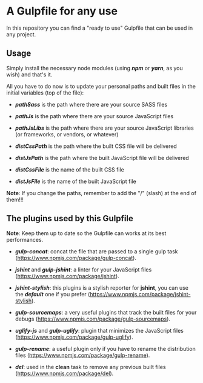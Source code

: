 # A Gulpfile for any use

In this repository you can find a "ready to use" Gulpfile that can be used in any project.

## Usage

Simply install the necessary node modules (using ***npm*** or ***yarn***, as you wish) and that's it.

All you have to do now is to update your personal paths and built files in the initial variables (top of the file):

- ***pathSass*** is the path where there are your source SASS files

- ***pathJs*** is the path where there are your source JavaScript files

- ***pathJsLibs*** is the path where there are your source JavaScript libraries (or frameworks, or vendors, or whatever)

- ***distCssPath*** is the path where the built CSS file will be delivered

- ***distJsPath*** is the path where the built JavaScript file will be delivered

- ***distCssFile*** is the name of the built CSS file

- ***distJsFile*** is the name of the built JavaScript file

**Note**: If you change the paths, remember to add the "/" (slash) at the end of them!!!

## The plugins used by this Gulpfile

**Note**: Keep them up to date so the Gulpfile can works at its best performances.

- ***gulp-concat***: concat the file that are passed to a single gulp task (https://www.npmjs.com/package/gulp-concat).

- ***jshint*** and ***gulp-jshint***: a linter for your JavaScript files (https://www.npmjs.com/package/jshint).

- ***jshint-stylish***: this plugins is a stylish reporter for **jshint**, you can use the ***default*** one if you prefer  (https://www.npmjs.com/package/jshint-stylish).

- ***gulp-sourcemaps***: a very useful plugins that track the built files for your debugs (https://www.npmjs.com/package/gulp-sourcemaps).

- ***uglify-js*** and ***gulp-uglify***: plugin that minimizes the JavaScript files (https://www.npmjs.com/package/gulp-uglify).

- ***gulp-rename***: a useful plugin only if you have to rename the distribution files (https://www.npmjs.com/package/gulp-rename).

- ***del***: used in the **clean** task to remove any previous built files (https://www.npmjs.com/package/del).


